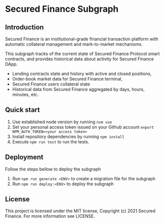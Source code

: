 # Secured Finance Subgraph

## Introduction

Secured Finance is an institutional-grade financial transaction platform with automatic collateral management and mark-to-market mechanisms.

This subgraph tracks of the current state of Secured Finance Protocol smart contracts, and provides historical data about activity for Secured Finance DApp.

* Lending contracts state and history with active and closed positions,
* Order-book market data for Secured Finance terminal,
* Secured Finance users collateral state
* Historical data from Secured Finance aggregated by days, hours, minutes, etc.

## Quick start

1. Use established node version by running `nvm use`
2. Set your personal access token issued on your Github account `export NPM_AUTH_TOKEN=<your access token>`
3. Install repository dependencies by running `npm install`
4. Execute `npm run test` to run the tests.


## Deployment
Follow the steps bellow to deploy the subgraph

1. Run `npm run generate <ENV>` to create a migration file for the subgraph
2. Run `npm run deploy:<ENV>` to deploy the subgraph

## License

This project is licensed under the MIT license, Copyright (c) 2021 Secured Finance. For more information see LICENSE.
